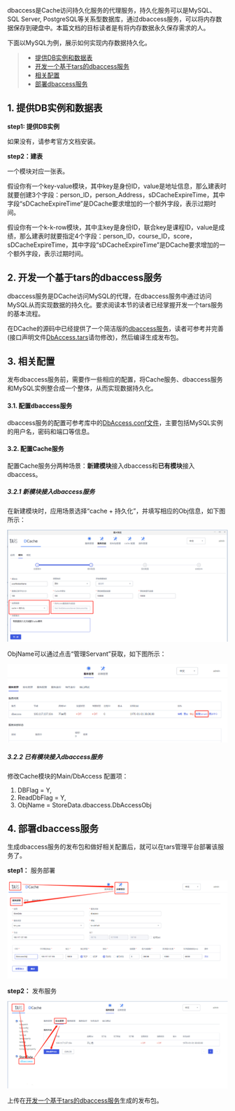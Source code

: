 dbaccess是Cache访问持久化服务的代理服务，持久化服务可以是MySQL、SQL Server, PostgreSQL等关系型数据库，通过dbaccess服务，可以将内存数据保存到硬盘中。本篇文档的目标读者是有将内存数据永久保存需求的人。

下面以MySQL为例，展示如何实现内存数据持久化。

> * [提供DB实例和数据表](#1)
> * [开发一个基于tars的dbaccess服务](#2)
> * [相关配置](#3)
> * [部署dbaccess服务](#4)

## <a id = "1"></a> 1. 提供DB实例和数据表

**step1: 提供DB实例**

如果没有，请参考官方文档安装。

**step2：建表** 

一个模块对应一张表。

假设你有一个key-value模块，其中key是身份ID，value是地址信息，那么建表时就要创建3个字段：person_ID，person_Address，sDCacheExpireTime，其中字段“sDCacheExpireTime”是DCache要求增加的一个额外字段，表示过期时间。


假设你有一个k-k-row模块，其中主key是身份ID，联合key是课程ID，value是成绩，那么建表时就要指定4个字段：person_ID，course_ID，score，sDCacheExpireTime，其中字段“sDCacheExpireTime”是DCache要求增加的一个额外字段，表示过期时间。


## <a id = "2"></a> 2. 开发一个基于tars的dbaccess服务

dbaccess服务是DCache访问MySQL的代理，在dbaccess服务中通过访问MySQL从而实现数据的持久化。要求阅读本节的读者已经掌握开发一个tars服务的基本流程。

在DCache的源码中已经提供了一个简洁版的[dbaccess服务](https://github.com/Tencent/DCache/tree/master/src/DbAccess/example)，读者可参考并完善(接口声明文件[DbAccess.tars](https://github.com/Tencent/DCache/blob/master/src/DbAccess/example/DbAccess.tars)请勿修改)，然后编译生成发布包。




## <a id = "3"></a> 3. 相关配置

发布dbaccess服务前，需要作一些相应的配置，将Cache服务、dbaccess服务和MySQL实例整合成一个整体，从而实现数据持久化。

#### 3.1. 配置dbaccess服务
dbaccess服务的配置可参考库中的[DbAccess.conf文件](https://github.com/Tencent/DCache/blob/master/src/DbAccess/example/DbAccess.conf)，主要包括MySQL实例的用户名，密码和端口等信息。

#### 3.2. 配置Cache服务

配置Cache服务分两种场景：**新建模块**接入dbaccess和**已有模块**接入dbaccess。

##### 3.2.1 新模块接入dbaccess服务
在新建模块时，应用场景选择“cache + 持久化”，并填写相应的Obj信息，如下图所示：

![新模块接入dbaccess](images/newModuleWithDbaccess.png)

ObjName可以通过点击“管理Servant”获取，如下图所示：

![获取Obj信息](images/getDbaccessObj.png)


##### 3.2.2 已有模块接入dbaccess服务

修改Cache模块的Main/DbAccess 配置项：
1. DBFlag = Y, 
2. ReadDbFlag = Y, 
3. ObjName = StoreData.dbaccess.DbAccessObj



## <a id = "4"></a> 4. 部署dbaccess服务
生成dbaccess服务的发布包和做好相关配置后，就可以在tars管理平台部署该服务了。

**step1：** 服务部署

![部署dbaccess服务](images/deployDbaccess.png)

**step2：** 发布服务

![发布dbaccess服务](images/releaseDbaccess.png)

上传在[开发一个基于tars的dbaccess服务](#2)生成的发布包。
